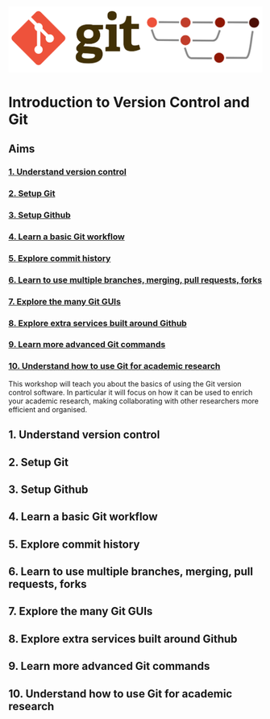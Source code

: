 <center><img src="img/geotaster_git_banner.png" alt="banner"/></center>

# Introduction to Version Control and Git

## Aims

### <a href="#section1"> 1. Understand version control</a>

### <a href="#section2"> 2. Setup Git</a>

### <a href="#section3"> 3. Setup Github</a>

### <a href="#section4"> 4. Learn a basic Git workflow</a>

### <a href="#section5"> 5. Explore commit history</a>

### <a href="#section6"> 6. Learn to use multiple branches, merging, pull requests, forks</a>

### <a href="#section7"> 7. Explore the many Git GUIs</a>

### <a href="#section8"> 8. Explore extra services built around Github</a>

### <a href="#section9"> 9. Learn more advanced Git commands</a>

### <a href="#section10"> 10. Understand how to use Git for academic research</a>

This workshop will teach you about the basics of using the Git version control software. In particular it will focus on how it can be used to enrich your academic research, making collaborating with other researchers more efficient and organised.



<a name="section1"></a>

## 1. Understand version control


<a name="section2"></a>

## 2. Setup Git 


<a name="section3"></a>

## 3. Setup Github 


<a name="section4"></a>

## 4. Learn a basic Git workflow  


<a name="section5"></a>

## 5. Explore commit history


<a name="section6"></a>

## 6. Learn to use multiple branches, merging, pull requests, forks


<a name="section7"></a>

## 7. Explore the many Git GUIs


<a name="section8"></a>

## 8. Explore extra services built around Github 


<a name="section9"></a>

## 9. Learn more advanced Git commands 


<a name="section10"></a>

## 10. Understand how to use Git for academic research
